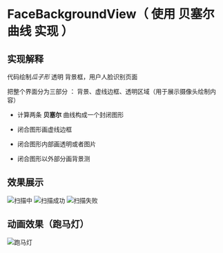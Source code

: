 # FaceBackgroundView（ 使用 **贝塞尔曲线** 实现 ）




## 实现解释

代码绘制*瓜子形* 透明 背景框，用户人脸识别页面

把整个界面分为三部分 ： 背景、虚线边框、透明区域（用于展示摄像头绘制内容）

- 计算两条 **贝塞尔** 曲线构成一个封闭图形

- 闭合图形画虚线边框

- 闭合图形内部画透明或者图片

- 闭合图形以外部分画背景测




## 效果展示

![扫描中][1] ![扫描成功][2] ![扫描失败][3]

## 动画效果（跑马灯）

![跑马灯][4]





  [1]: https://raw.githubusercontent.com/tianqing2117/FaceBackgroundView/master/screenshots/scanning.jpg
  [2]: https://raw.githubusercontent.com/tianqing2117/FaceBackgroundView/master/screenshots/success.jpg
  [3]:https://raw.githubusercontent.com/tianqing2117/FaceBackgroundView/master/screenshots/fail.jpg
  [4]:https://raw.githubusercontent.com/tianqing2117/FaceBackgroundView/master/screenshots/animation.gif